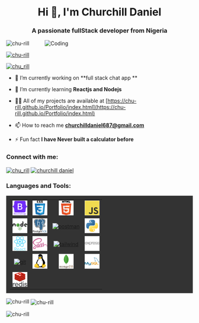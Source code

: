<h1 align="center">Hi 👋, I'm Churchill Daniel</h1>
<h3 align="center">A passionate fullStack developer from Nigeria</h3>
<img align="right" alt="Coding" width="400" src="https://cdn.dribbble.com/users/1162077/screenshots/3848914/programmer.gif">

<p align="left"> <img src="https://komarev.com/ghpvc/?username=chu-rill&label=Profile%20views&color=0e75b6&style=flat" alt="chu-rill" /> </p>

<p align="left"> <a href="https://github.com/ryo-ma/github-profile-trophy"><img src="https://github-profile-trophy.vercel.app/?username=chu-rill" alt="chu-rill" /></a> </p>

<p align="left"> <a href="https://twitter.com/chu_rill" target="blank"><img src="https://img.shields.io/twitter/follow/chu_rill?logo=twitter&style=for-the-badge" alt="chu_rill" /></a> </p>

- 🔭 I’m currently working on **full stack chat app **

- 🌱 I’m currently learning **Reactjs and Nodejs**

- 👨‍💻 All of my projects are available at [https://chu-rill.github.io/Portfolio/index.html](https://chu-rill.github.io/Portfolio/index.html)

- 📫 How to reach me **churchilldaniel687@gmail.com**

- ⚡ Fun fact **I have Never built a calculator before**

<h3 align="left">Connect with me:</h3>
<p align="left">
<a href="https://twitter.com/chu_rill" target="blank"><img align="center" src="https://raw.githubusercontent.com/rahuldkjain/github-profile-readme-generator/master/src/images/icons/Social/twitter.svg" alt="chu_rill" height="30" width="40" /></a>
<a href="https://linkedin.com/in/churchill daniel" target="blank"><img align="center" src="https://raw.githubusercontent.com/rahuldkjain/github-profile-readme-generator/master/src/images/icons/Social/linked-in-alt.svg" alt="churchill daniel" height="30" width="40" /></a>
</p>

<h3 align="left">Languages and Tools:</h3>
<table style="width:100%; background-color: #333; color: white; padding: 10px; border-spacing: 15px;">
  <tr>
    <td align="center">
      <a href="https://getbootstrap.com" target="_blank" rel="noreferrer" style="display: inline-block; border-radius: 10px;">
        <img src="https://raw.githubusercontent.com/devicons/devicon/master/icons/bootstrap/bootstrap-plain-wordmark.svg" alt="bootstrap" width="40" height="40"/>
      </a>
    </td>
    <td align="center">
      <a href="https://www.w3schools.com/css/" target="_blank" rel="noreferrer" style="display: inline-block; border-radius: 10px;">
        <img src="https://raw.githubusercontent.com/devicons/devicon/master/icons/css3/css3-original-wordmark.svg" alt="css3" width="40" height="40"/>
      </a>
    </td>
    <td align="center">
      <a href="https://www.w3.org/html/" target="_blank" rel="noreferrer" style="display: inline-block; border-radius: 10px;">
        <img src="https://raw.githubusercontent.com/devicons/devicon/master/icons/html5/html5-original-wordmark.svg" alt="html5" width="40" height="40"/>
      </a>
    </td>
    <td align="center">
      <a href="https://developer.mozilla.org/en-US/docs/Web/JavaScript" target="_blank" rel="noreferrer" style="display: inline-block; border-radius: 10px;">
        <img src="https://raw.githubusercontent.com/devicons/devicon/master/icons/javascript/javascript-original.svg" alt="javascript" width="40" height="40"/>
      </a>
    </td>
  </tr>
  <tr>
    <td align="center">
      <a href="https://nodejs.org" target="_blank" rel="noreferrer" style="display: inline-block; border-radius: 10px;">
        <img src="https://raw.githubusercontent.com/devicons/devicon/master/icons/nodejs/nodejs-original-wordmark.svg" alt="nodejs" width="40" height="40"/>
      </a>
    </td>
    <td align="center">
      <a href="https://www.postgresql.org" target="_blank" rel="noreferrer" style="display: inline-block; border-radius: 10px;">
        <img src="https://raw.githubusercontent.com/devicons/devicon/master/icons/postgresql/postgresql-original-wordmark.svg" alt="postgresql" width="40" height="40"/>
      </a>
    </td>
    <td align="center">
      <a href="https://postman.com" target="_blank" rel="noreferrer" style="display: inline-block; border-radius: 10px;">
        <img src="https://www.vectorlogo.zone/logos/getpostman/getpostman-icon.svg" alt="postman" width="40" height="40"/>
      </a>
    </td>
    <td align="center">
      <a href="https://www.python.org" target="_blank" rel="noreferrer" style="display: inline-block; border-radius: 10px;">
        <img src="https://raw.githubusercontent.com/devicons/devicon/master/icons/python/python-original.svg" alt="python" width="40" height="40"/>
      </a>
    </td>
  </tr>
  <tr>
    <td align="center">
      <a href="https://reactjs.org/" target="_blank" rel="noreferrer" style="display: inline-block; border-radius: 10px;">
        <img src="https://raw.githubusercontent.com/devicons/devicon/master/icons/react/react-original-wordmark.svg" alt="react" width="40" height="40"/>
      </a>
    </td>
    <td align="center">
      <a href="https://sass-lang.com" target="_blank" rel="noreferrer" style="display: inline-block; border-radius: 10px;">
        <img src="https://raw.githubusercontent.com/devicons/devicon/master/icons/sass/sass-original.svg" alt="sass" width="40" height="40"/>
      </a>
    </td>
    <td align="center">
      <a href="https://tailwindcss.com/" target="_blank" rel="noreferrer" style="display: inline-block; border-radius: 10px;">
        <img src="https://www.vectorlogo.zone/logos/tailwindcss/tailwindcss-icon.svg" alt="tailwind" width="40" height="40"/>
      </a>
    </td>
    <td align="center">
      <a href="https://expressjs.com" target="_blank" rel="noreferrer" style="display: inline-block; border-radius: 10px;">
        <img src="https://raw.githubusercontent.com/devicons/devicon/master/icons/express/express-original-wordmark.svg" alt="express" width="40" height="40"/>
      </a>
    </td>
  </tr>
  <tr>
    <td align="center">
      <a href="https://git-scm.com/" target="_blank" rel="noreferrer" style="display: inline-block; border-radius: 10px;">
        <img src="https://www.vectorlogo.zone/logos/git-scm/git-scm-icon.svg" alt="git" width="40" height="40"/>
      </a>
    </td>
    <td align="center">
      <a href="https://www.linux.org/" target="_blank" rel="noreferrer" style="display: inline-block; border-radius: 10px;">
        <img src="https://raw.githubusercontent.com/devicons/devicon/master/icons/linux/linux-original.svg" alt="linux" width="40" height="40"/>
      </a>
    </td>
    <td align="center">
      <a href="https://www.mongodb.com/" target="_blank" rel="noreferrer" style="display: inline-block; border-radius: 10px;">
        <img src="https://raw.githubusercontent.com/devicons/devicon/master/icons/mongodb/mongodb-original-wordmark.svg" alt="mongodb" width="40" height="40"/>
      </a>
    </td>
    <td align="center">
      <a href="https://www.mysql.com/" target="_blank" rel="noreferrer" style="display: inline-block; border-radius: 10px;">
        <img src="https://raw.githubusercontent.com/devicons/devicon/master/icons/mysql/mysql-original-wordmark.svg" alt="mysql" width="40" height="40"/>
      </a>
    </td>
  </tr>
  <tr>
    <td align="center">
      <a href="https://redis.io" target="_blank" rel="noreferrer" style="display: inline-block; border-radius: 10px;">
        <img src="https://raw.githubusercontent.com/devicons/devicon/master/icons/redis/redis-original-wordmark.svg" alt="redis" width="40" height="40"/>
      </a>
    </td>
  </tr>
</table>



<p><img align="left" src="https://github-readme-stats.vercel.app/api/top-langs?username=chu-rill&show_icons=true&locale=en&layout=compact" alt="chu-rill" /></p>

<p>&nbsp;<img align="center" src="https://github-readme-stats.vercel.app/api?username=chu-rill&show_icons=true&locale=en" alt="chu-rill" /></p>

<p><img align="center" src="https://github-readme-streak-stats.herokuapp.com/?user=chu-rill&" alt="chu-rill" /></p>
